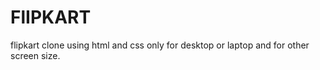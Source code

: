 # FlIPKART
flipkart clone using html and css
only for desktop or laptop  and for other screen size.
